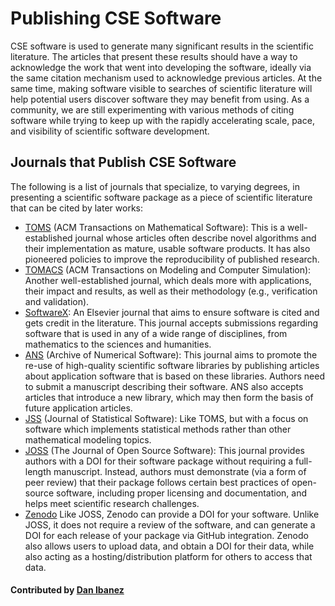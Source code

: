 # Publishing CSE Software

CSE software is used to generate many significant results
in the scientific literature.
The articles that present these results should have a way
to acknowledge the work that went
into developing the software, ideally via the same citation
mechanism used to acknowledge previous articles.
At the same time, making software visible to searches
of scientific literature will help potential users discover
software they may benefit from using.
As a community, we are still experimenting with various
methods of citing software while trying to keep up with the
rapidly accelerating scale, pace, and visibility
of scientific software development.

## Journals that Publish CSE Software

The following is a list of journals that specialize,
to varying degrees, in presenting a scientific software package as a
piece of scientific literature that can be cited by later works:

 - [TOMS](http://toms.acm.org) (ACM Transactions on Mathematical Software):
   This is a well-established journal whose articles often describe
   novel algorithms and their implementation as mature, usable
   software products.
   It has also pioneered policies to improve the reproducibility
   of published research.
 - [TOMACS](http://tomacs.acm.org/about.cfm) (ACM Transactions on Modeling and Computer Simulation):
   Another well-established journal, which deals more with applications,
   their impact and results, as well as their methodology
   (e.g., verification and validation).
 - [SoftwareX](https://www.journals.elsevier.com/softwarex/):
   An Elsevier journal that aims to ensure software
   is cited and gets credit in the literature.
   This journal accepts submissions regarding software that is used
   in any of a wide range of disciplines, from mathematics to the
   sciences and humanities.
 - [ANS](http://journals.ub.uni-heidelberg.de/index.php/ans/) (Archive of Numerical Software):
   This journal aims to promote the re-use of high-quality scientific
   software libraries by publishing articles about application software
   that is based on these libraries.
   Authors need to submit a manuscript describing their software.
   ANS also accepts articles that introduce a new library, which may
   then form the basis of future application articles.
 - [JSS](https://www.jstatsoft.org/index) (Journal of Statistical Software):
   Like TOMS, but with a focus on software which implements statistical
   methods rather than other mathematical modeling topics.
 - [JOSS](http://joss.theoj.org) (The Journal of Open Source Software): This journal provides
   authors with a DOI for their software package without requiring a
   full-length manuscript.
   Instead, authors must demonstrate (via a form of peer review) that
   their package follows certain best practices of open-source software,
   including proper licensing and documentation,
   and helps meet scientific research challenges.
 - [Zenodo](https://zenodo.org)
   Like JOSS, Zenodo can provide a DOI for your software.
   Unlike JOSS, it does not require a review of the software,
   and can generate a DOI for each release of your package via GitHub
   integration.
   Zenodo also allows users to upload data, and obtain a DOI for their
   data, while also acting as a hosting/distribution platform for others
   to access that data.

#### Contributed by [Dan Ibanez](https://github.com/ibaned "Dan Ibanez")

<!---
Publish: yes
Categories: Collaboration
Topics: software publishing and citation
Tags: journal, service
Level: 2
Prerequisites: defaults
Aggregate: none
--->
